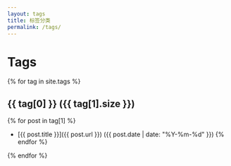 ```yaml
---
layout: tags
title: 标签分类
permalink: /tags/
---
```


# Tags

{% for tag in site.tags %}
## {{ tag[0] }} ({{ tag[1].size }})

{% for post in tag[1] %}
- [{{ post.title }}]({{ post.url }}) ({{ post.date | date: "%Y-%m-%d" }})
{% endfor %}

{% endfor %}